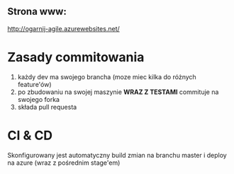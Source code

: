 ## Strona www:
http://ogarnij-agile.azurewebsites.net/

# Zasady commitowania
1. każdy dev ma swojego brancha (moze miec kilka do różnych feature'ów)
2. po zbudowaniu na swojej maszynie **WRAZ Z TESTAMI** commituje na swojego forka
3. składa pull requesta

# CI & CD
Skonfigurowany jest automatyczny build zmian na branchu master i deploy na azure (wraz z pośrednim stage'em)

